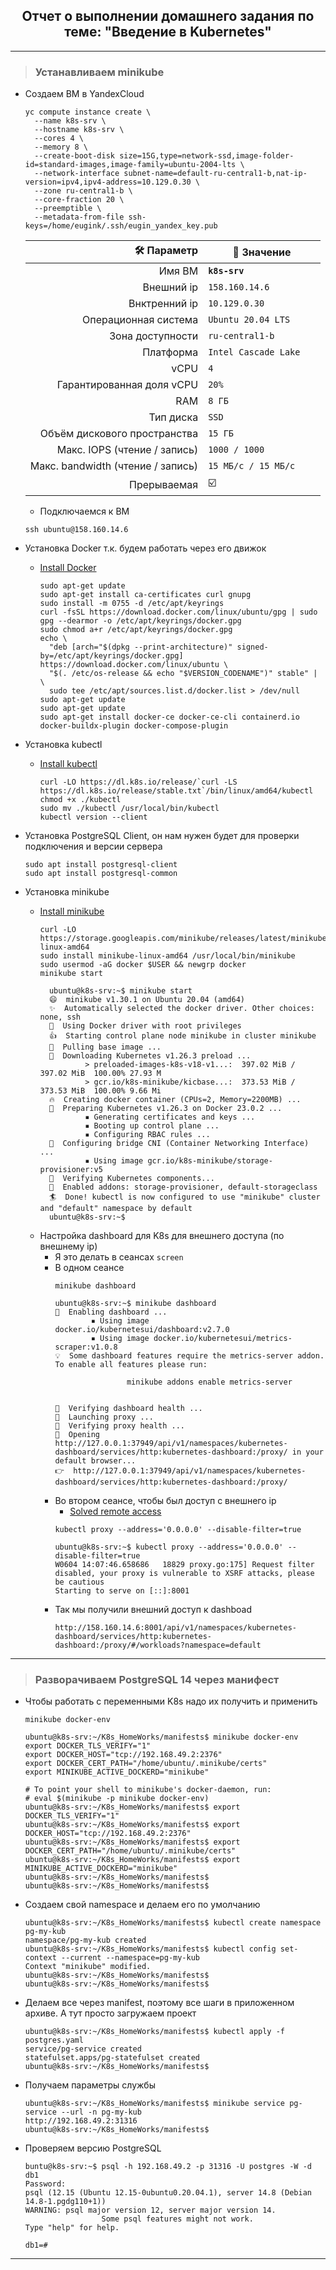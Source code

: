 <div align="center"><h2> Отчет о выполнении домашнего задания по теме: "Введение в Kubernetes" </h2></div>

***

> ### Устанавливаем minikube
  * Создаем ВМ в YandexCloud
    ```console
    yc compute instance create \
      --name k8s-srv \
      --hostname k8s-srv \
      --cores 4 \
      --memory 8 \
      --create-boot-disk size=15G,type=network-ssd,image-folder-id=standard-images,image-family=ubuntu-2004-lts \
      --network-interface subnet-name=default-ru-central1-b,nat-ip-version=ipv4,ipv4-address=10.129.0.30 \
      --zone ru-central1-b \
      --core-fraction 20 \
      --preemptible \
      --metadata-from-file ssh-keys=/home/eugink/.ssh/eugin_yandex_key.pub
    ```
    :hammer_and_wrench: Параметр | :memo: Значение |
    --------------:|---------------| 
    | Имя ВМ | **`k8s-srv`** |
    | Внешний ip | `158.160.14.6` |
    | Внктренний ip | `10.129.0.30` |        
    | Операционная система | `Ubuntu 20.04 LTS` |
    | Зона доступности | `ru-central1-b` |
    | Платформа | `Intel Cascade Lake	` |
    | vCPU | `4` |
    | Гарантированная доля vCPU | `20%` |
    | RAM | `8 ГБ` |
    | Тип диска | `SSD` | 
    | Объём дискового пространства | `15 ГБ` |
    | Макс. IOPS (чтение / запись) | `1000 / 1000` |
    | Макс. bandwidth (чтение / запись) | `15 МБ/с / 15 МБ/с` |
    | Прерываемая | :ballot_box_with_check: |
    * Подключаемся к ВМ
    ```console
    ssh ubuntu@158.160.14.6
    ```
    
  * Установка Docker т.к. будем работать через его движок
    * [Install Docker](https://docs.docker.com/engine/install/ubuntu/)
      ```console
      sudo apt-get update
      sudo apt-get install ca-certificates curl gnupg
      sudo install -m 0755 -d /etc/apt/keyrings
      curl -fsSL https://download.docker.com/linux/ubuntu/gpg | sudo gpg --dearmor -o /etc/apt/keyrings/docker.gpg
      sudo chmod a+r /etc/apt/keyrings/docker.gpg
      echo \
        "deb [arch="$(dpkg --print-architecture)" signed-by=/etc/apt/keyrings/docker.gpg] https://download.docker.com/linux/ubuntu \
        "$(. /etc/os-release && echo "$VERSION_CODENAME")" stable" | \
        sudo tee /etc/apt/sources.list.d/docker.list > /dev/null
      sudo apt-get update
      sudo apt-get update
      sudo apt-get install docker-ce docker-ce-cli containerd.io docker-buildx-plugin docker-compose-plugin
      ```
  * Установка kubectl   
     * [Install kubectl](https://kubernetes.io/ru/docs/tasks/tools/install-kubectl/) 
       ```console
       curl -LO https://dl.k8s.io/release/`curl -LS https://dl.k8s.io/release/stable.txt`/bin/linux/amd64/kubectl
       chmod +x ./kubectl
       sudo mv ./kubectl /usr/local/bin/kubectl
       kubectl version --client  
       ```
 * Установка PostgreSQL Client, он нам нужен будет для проверки подключения и версии сервера
	 ```console
	 sudo apt install postgresql-client
	 sudo apt install postgresql-common
	 ```

 * Установка minikube
   * [Install minikube](https://minikube.sigs.k8s.io/docs/start/)
      ```console
      curl -LO https://storage.googleapis.com/minikube/releases/latest/minikube-linux-amd64
      sudo install minikube-linux-amd64 /usr/local/bin/minikube
      sudo usermod -aG docker $USER && newgrp docker
      minikube start
      ```
	  ```console
		ubuntu@k8s-srv:~$ minikube start
		😄  minikube v1.30.1 on Ubuntu 20.04 (amd64)
		✨  Automatically selected the docker driver. Other choices: none, ssh
		📌  Using Docker driver with root privileges
		👍  Starting control plane node minikube in cluster minikube
		🚜  Pulling base image ...
		💾  Downloading Kubernetes v1.26.3 preload ...
				> preloaded-images-k8s-v18-v1...:  397.02 MiB / 397.02 MiB  100.00% 27.93 M
				> gcr.io/k8s-minikube/kicbase...:  373.53 MiB / 373.53 MiB  100.00% 9.66 Mi
		🔥  Creating docker container (CPUs=2, Memory=2200MB) ...
		🐳  Preparing Kubernetes v1.26.3 on Docker 23.0.2 ...
				▪ Generating certificates and keys ...
				▪ Booting up control plane ...
				▪ Configuring RBAC rules ...
		🔗  Configuring bridge CNI (Container Networking Interface) ...
				▪ Using image gcr.io/k8s-minikube/storage-provisioner:v5
		🔎  Verifying Kubernetes components...
		🌟  Enabled addons: storage-provisioner, default-storageclass
		🏄  Done! kubectl is now configured to use "minikube" cluster and "default" namespace by default
		ubuntu@k8s-srv:~$ 
	  ```
	* Настройка dashboard для K8s для внешнего доступа (по внешнему ip)
 		* Я это делать в сеансах `screen`
 		* В одном сеансе
			```console
			minikube dashboard
			```
			```console
			ubuntu@k8s-srv:~$ minikube dashboard
			🔌  Enabling dashboard ...
					▪ Using image docker.io/kubernetesui/dashboard:v2.7.0
					▪ Using image docker.io/kubernetesui/metrics-scraper:v1.0.8
			💡  Some dashboard features require the metrics-server addon. To enable all features please run:

							minikube addons enable metrics-server   


			🤔  Verifying dashboard health ...
			🚀  Launching proxy ...
			🤔  Verifying proxy health ...
			🎉  Opening http://127.0.0.1:37949/api/v1/namespaces/kubernetes-dashboard/services/http:kubernetes-dashboard:/proxy/ in your default browser...
			👉  http://127.0.0.1:37949/api/v1/namespaces/kubernetes-dashboard/services/http:kubernetes-dashboard:/proxy/
			```
 		* Во втором сеансе, чтобы был доступ с внешнего ip
 			* [Solved remote access](https://stackoverflow.com/questions/47173463/how-to-access-local-kubernetes-minikube-dashboard-remotely)
			```console
			kubectl proxy --address='0.0.0.0' --disable-filter=true
			```
			```console
			ubuntu@k8s-srv:~$ kubectl proxy --address='0.0.0.0' --disable-filter=true
			W0604 14:07:46.658686   18829 proxy.go:175] Request filter disabled, your proxy is vulnerable to XSRF attacks, please be cautious
			Starting to serve on [::]:8001
			```
 		* Так мы получили внешний доступ к dashboad
 			```console
			http://158.160.14.6:8001/api/v1/namespaces/kubernetes-dashboard/services/http:kubernetes-dashboard:/proxy/#/workloads?namespace=default
			```

***

> ### Разворачиваем PostgreSQL 14 через манифест
 * Чтобы работать с переменными K8s надо их получить и применить
	```console
	minikube docker-env

	ubuntu@k8s-srv:~/K8s_HomeWorks/manifests$ minikube docker-env
	export DOCKER_TLS_VERIFY="1"
	export DOCKER_HOST="tcp://192.168.49.2:2376"
	export DOCKER_CERT_PATH="/home/ubuntu/.minikube/certs"
	export MINIKUBE_ACTIVE_DOCKERD="minikube"

	# To point your shell to minikube's docker-daemon, run:
	# eval $(minikube -p minikube docker-env)
	ubuntu@k8s-srv:~/K8s_HomeWorks/manifests$ export DOCKER_TLS_VERIFY="1"
	ubuntu@k8s-srv:~/K8s_HomeWorks/manifests$ export DOCKER_HOST="tcp://192.168.49.2:2376"
	ubuntu@k8s-srv:~/K8s_HomeWorks/manifests$ export DOCKER_CERT_PATH="/home/ubuntu/.minikube/certs"
	ubuntu@k8s-srv:~/K8s_HomeWorks/manifests$ export MINIKUBE_ACTIVE_DOCKERD="minikube"
	ubuntu@k8s-srv:~/K8s_HomeWorks/manifests$ 
	ubuntu@k8s-srv:~/K8s_HomeWorks/manifests$ 
	```

 * Создаем свой namespace и делаем его по умолчанию
	```console
	ubuntu@k8s-srv:~/K8s_HomeWorks/manifests$ kubectl create namespace pg-my-kub
	namespace/pg-my-kub created
	ubuntu@k8s-srv:~/K8s_HomeWorks/manifests$ kubectl config set-context --current --namespace=pg-my-kub
	Context "minikube" modified.
	ubuntu@k8s-srv:~/K8s_HomeWorks/manifests$ 
	ubuntu@k8s-srv:~/K8s_HomeWorks/manifests$ 
	```
 * Делаем все через manifest, поэтому все шаги в приложенном архиве. А тут просто загружаем проект
	```console
	ubuntu@k8s-srv:~/K8s_HomeWorks/manifests$ kubectl apply -f postgres.yaml
	service/pg-service created
	statefulset.apps/pg-statefulset created
	ubuntu@k8s-srv:~/K8s_HomeWorks/manifests$ 
	``` 

* Получаем параметры службы
	```console
	ubuntu@k8s-srv:~/K8s_HomeWorks/manifests$ minikube service pg-service --url -n pg-my-kub
	http://192.168.49.2:31316
	ubuntu@k8s-srv:~/K8s_HomeWorks/manifests$ 
	```

* Проверяем версию PostgreSQL
	```console
	buntu@k8s-srv:~$ psql -h 192.168.49.2 -p 31316 -U postgres -W -d db1 
	Password: 
	psql (12.15 (Ubuntu 12.15-0ubuntu0.20.04.1), server 14.8 (Debian 14.8-1.pgdg110+1))
	WARNING: psql major version 12, server major version 14.
					 Some psql features might not work.
	Type "help" for help.

	db1=# 
	```
***
